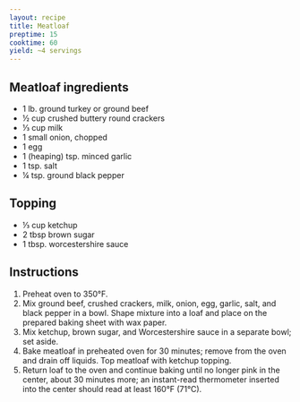 ```yaml
---
layout: recipe
title: Meatloaf
preptime: 15
cooktime: 60
yield: ~4 servings
---
```

## Meatloaf ingredients
- 1 lb. ground turkey or ground beef
- ½ cup crushed buttery round crackers
- ⅓ cup milk
- 1 small onion, chopped
- 1 egg
- 1 (heaping) tsp. minced garlic
- 1 tsp. salt
- ¼ tsp. ground black pepper

## Topping
- ⅓ cup ketchup
- 2 tbsp brown sugar
- 1 tbsp. worcestershire sauce

## Instructions
1. Preheat oven to 350°F.
2. Mix ground beef, crushed crackers, milk, onion, egg, garlic, salt, and black pepper in a bowl. Shape mixture into a loaf and place on the prepared baking sheet with wax paper.
3. Mix ketchup, brown sugar, and Worcestershire sauce in a separate bowl; set aside.
4. Bake meatloaf in preheated oven for 30 minutes; remove from the oven and drain off liquids. Top meatloaf with ketchup topping.
5. Return loaf to the oven and continue baking until no longer pink in the center, about 30 minutes more; an instant-read thermometer inserted into the center should read at least 160°F (71°C). 